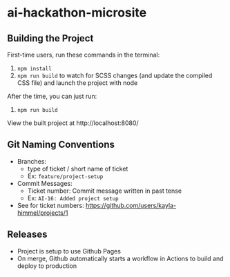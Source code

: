 # ai-hackathon-microsite

## Building the Project

First-time users, run these commands in the terminal:

1. `npm install`
2. `npm run build` to watch for SCSS changes (and update the compiled CSS file) and launch the project with node

After the time, you can just run:

1. `npm run build`

View the built project at http://localhost:8080/

## Git Naming Conventions

- Branches:
  - type of ticket / short name of ticket
  - Ex: `feature/project-setup`
- Commit Messages:
  - Ticket number: Commit message written in past tense
  - Ex: `AI-16: Added project setup`
- See for ticket numbers: <https://github.com/users/kayla-himmel/projects/1>

## Releases

- Project is setup to use Github Pages
- On merge, Github automatically starts a workflow in Actions to build and deploy to production
